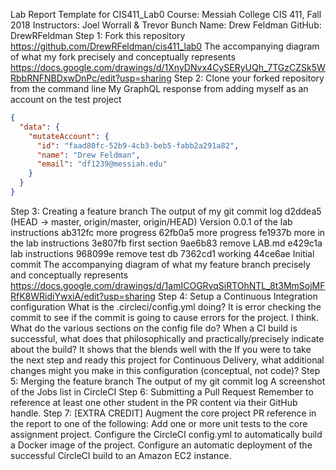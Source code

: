 Lab Report Template for CIS411_Lab0
Course: Messiah College CIS 411, Fall 2018
Instructors: Joel Worrall & Trevor Bunch
Name: Drew Feldman
GitHub: DrewRFeldman
Step 1: Fork this repository
https://github.com/DrewRFeldman/cis411_lab0
The accompanying diagram of what my fork precisely and conceptually represents
https://docs.google.com/drawings/d/1XnyDNvx4CySERyUQh_7TGzCZSk5WRbbRNFNBDxwDnPc/edit?usp=sharing
Step 2: Clone your forked repository from the command line
My GraphQL response from adding myself as an account on the test project
``` JSON
{
  "data": {
    "mutateAccount": {
      "id": "faad80fc-52b9-4cb3-beb5-fabb2a291a82",
      "name": "Drew Feldman",
      "email": "df1239@messiah.edu"
    }
  }
}
```
Step 3: Creating a feature branch
The output of my git commit log
d2ddea5 (HEAD -> master, origin/master, origin/HEAD) Version 0.0.1 of the lab instructions
ab312fc more progress
62fb0a5 more progress
fe1937b more in the lab instructions
3e807fb first section
9ae6b83 remove LAB.md
e429c1a lab instructions
968099e remove test db
7362cd1 working
44ce6ae Initial commit
The accompanying diagram of what my feature branch precisely and conceptually represents
https://docs.google.com/drawings/d/1amICOGRvqSiRTOhNTL_8t3MmSojMFRfK8WRidiYwxiA/edit?usp=sharing
Step 4: Setup a Continuous Integration configuration
What is the .circleci/config.yml doing?
It is error checking the commit to see if the commit is going to cause errors for the project. I think.
What do the various sections on the config file do?
When a CI build is successful, what does that philosophically and practically/precisely indicate about the build?
It shows that the blends well with the 
If you were to take the next step and ready this project for Continuous Delivery, what additional changes might you make in this configuration (conceptual, not code)?
Step 5: Merging the feature branch
The output of my git commit log
A screenshot of the Jobs list in CircleCI
Step 6: Submitting a Pull Request
Remember to reference at least one other student in the PR content via their GitHub handle.
Step 7: [EXTRA CREDIT] Augment the core project
PR reference in the report to one of the following:
Add one or more unit tests to the core assignment project.
Configure the CircleCI config.yml to automatically build a Docker image of the project.
Configure an automatic deployment of the successful CircleCI build to an Amazon EC2 instance.